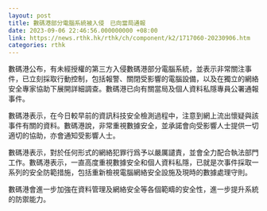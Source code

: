 ```yaml
---
layout: post
title: 數碼港部分電腦系統被入侵　已向當局通報
date: 2023-09-06 22:46:56.000000000 +08:00
link: https://news.rthk.hk/rthk/ch/component/k2/1717060-20230906.htm
categories: rthk
---
```


數碼港公布，有未經授權的第三方入侵數碼港部分電腦系統，並表示非常關注事件，已立刻採取行動控制，包括報警、關閉受影響的電腦設備，以及在獨立的網絡安全專家協助下展開詳細調查。數碼港已向有關當局及個人資料私隱專員公署通報事件。

數碼港表示，在今日較早前的資訊科技安全檢測過程中，注意到網上流出懷疑與該事件有關的資料。數碼港說，非常重視數據安全，並承諾會向受影響人士提供一切適切的協助，亦會通知受影響人士。

數碼港表示，對於任何形式的網絡犯罪行爲予以嚴厲譴責，並會全力配合執法部門工作。數碼港表示，一直高度重視數據安全和個人資料私隱，已就是次事件採取一系列的安全防範措施，包括重新檢視電腦網絡安全設施及現時的數據處理守則。

數碼港會進一步加強在資料管理及網絡安全等各個範疇的安全性，進一步提升系統的防禦能力。
